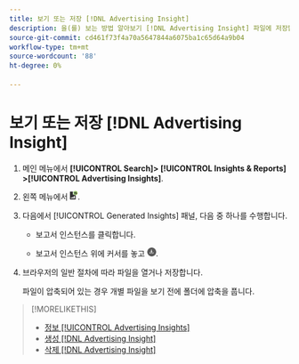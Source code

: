 ```yaml
---
title: 보기 또는 저장 [!DNL Advertising Insight]
description: 을(를) 보는 방법 알아보기 [!DNL Advertising Insight] 파일에 저장합니다.
source-git-commit: cd461f73f4a70a5647844a6075ba1c65d64a9b04
workflow-type: tm+mt
source-wordcount: '88'
ht-degree: 0%

---
```


# 보기 또는 저장 [!DNL Advertising Insight]

1. 메인 메뉴에서 **[!UICONTROL Search]> [!UICONTROL Insights & Reports] >[!UICONTROL Advertising Insights]**.

2. 왼쪽 메뉴에서 ![보고서](/help/search-social-commerce/assets/insight-reports.png "보고서").

3. 다음에서 [!UICONTROL Generated Insights] 패널, 다음 중 하나를 수행합니다.

   * 보고서 인스턴스를 클릭합니다.

   * 보고서 인스턴스 위에 커서를 놓고 ![다운로드](/help/search-social-commerce/assets/insight-download.png "다운로드").

4. 브라우저의 일반 절차에 따라 파일을 열거나 저장합니다.

   파일이 압축되어 있는 경우 개별 파일을 보기 전에 폴더에 압축을 풉니다.

>[!MORELIKETHIS]
>
>* [정보 [!UICONTROL Advertising Insights]](insight-about.md)
>* [생성 [!DNL Advertising Insight]](insight-generate.md)
>* [삭제 [!DNL Advertising Insight]](insight-delete.md)


